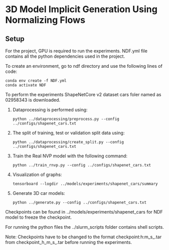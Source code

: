 # 3D Model Implicit Generation Using Normalizing Flows

## Setup

For the project, GPU is required to run the experiments. 
NDF.yml file contains all the python dependencies used in the project.

To create an environment, go to ndf directory and use the following lines of code:
```
conda env create -f NDF.yml
conda activate NDF
```

To perform the experiments ShapeNetCore v2 dataset cars foler named as 02958343 is downloaded. 
1. Dataprocessing is performed using:
   ```
   python ../dataprocessing/preprocess.py --config ../configs/shapenet_cars.txt
   ```

2. The split of training, test or validation split data using:
   ```
   python ../dataprocessing/create_split.py --config ../configs/shapenet_cars.txt
   ```

3. Train the Real NVP model with the following command:
   ``` 
   python ../train_rnvp.py --config ../configs/shapenet_cars.txt
   ```

4. Visualization of graphs:
   ```
   tensorboard --logdir ../models/experiments/shapenet_cars/summary
   ```

5. Generate 3D car models:
   ``` 
   python ../generate.py --config ../configs/shapenet_cars.txt
   ```

Checkpoints can be found in ../models/experiments/shapenet_cars for NDF model to freeze the checkpoint.

For running the python files the ../slurm_scripts folder contains shell scripts.

Note: Checkpoints have to be changed to the format checkpoint:h:m_s_.tar from checkpoint_h_m_s_.tar before running the experiments.
